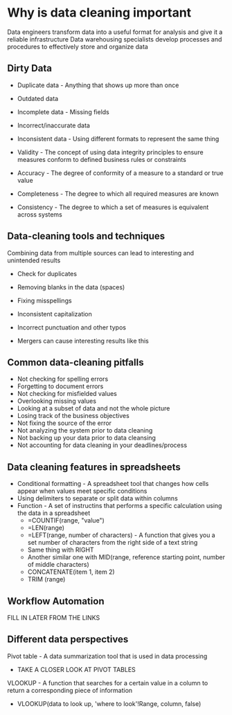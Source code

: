 # Why is data cleaning important

Data engineers transform data into a useful format for analysis and give it a reliable infrastructure
Data warehousing specialists develop processes and procedures to effectively store and organize data

## Dirty Data

* Duplicate data - Anything that shows up more than once
* Outdated data
* Incomplete data - Missing fields
* Incorrect/inaccurate data
* Inconsistent data - Using different formats to represent the same thing

* Validity - The concept of using data integrity principles to ensure measures conform to defined business rules or constraints
* Accuracy - The degree of conformity of a measure to a standard or true value
* Completeness - The degree to which all required measures are known
* Consistency - The degree to which a set of measures is equivalent across systems

## Data-cleaning tools and techniques

Combining data from multiple sources can lead to interesting and unintended results

* Check for duplicates
* Removing blanks in the data (spaces)
* Fixing misspellings
* Inconsistent capitalization
* Incorrect punctuation and other typos

* Mergers can cause interesting results like this

## Common data-cleaning pitfalls

* Not checking for spelling errors
* Forgetting to document errors
* Not checking for misfielded values
* Overlooking missing values
* Looking at a subset of data and not the whole picture
* Losing track of the business objectives
* Not fixing the source of the error
* Not analyzing the system prior to data cleaning
* Not backing up your data prior to data cleansing
* Not accounting for data cleaning in your deadlines/process

## Data cleaning features in spreadsheets

* Conditional formatting - A spreadsheet tool that changes how cells appear when values meet specific conditions
* Using delimiters to separate or split data within columns
* Function - A set of instructins that performs a specific calculation using the data in a spreadsheet
  * =COUNTIF(range, "value")
  * =LEN(range)
  * =LEFT(range, number of characters) - A function that gives you a set number of characters from the right side of a text string
  * Same thing with RIGHT
  * Another similar one with MID(range, reference starting point, number of middle characters)
  * CONCATENATE(item 1, item 2)
  * TRIM (range)

## Workflow Automation

FILL IN LATER FROM THE LINKS

## Different data perspectives

Pivot table - A data summarization tool that is used in data processing

* TAKE A CLOSER LOOK AT PIVOT TABLES

VLOOKUP - A function that searches for a certain value in a column to return a corresponding piece of information

 * VLOOKUP(data to look up, 'where to look'!Range, column, false)

